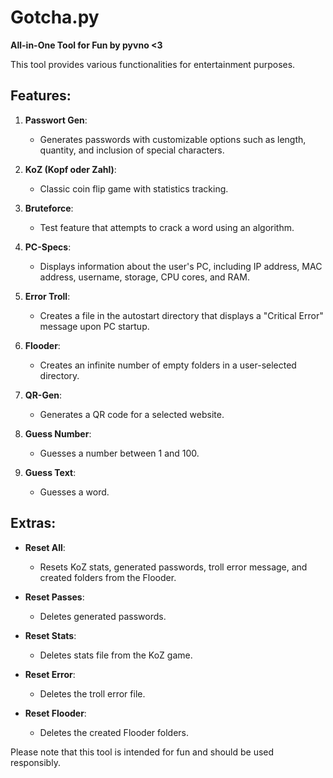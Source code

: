 # Gotcha.py

**All-in-One Tool for Fun by pyvno <3**

This tool provides various functionalities for entertainment purposes.

## Features:

1. **Passwort Gen**:
   - Generates passwords with customizable options such as length, quantity, and inclusion of special characters.

2. **KoZ (Kopf oder Zahl)**:
   - Classic coin flip game with statistics tracking.

3. **Bruteforce**:
   - Test feature that attempts to crack a word using an algorithm.

4. **PC-Specs**:
   - Displays information about the user's PC, including IP address, MAC address, username, storage, CPU cores, and RAM.

5. **Error Troll**:
   - Creates a file in the autostart directory that displays a "Critical Error" message upon PC startup.

6. **Flooder**:
   - Creates an infinite number of empty folders in a user-selected directory.

7. **QR-Gen**:
   - Generates a QR code for a selected website.

8. **Guess Number**:
   - Guesses a number between 1 and 100.

9. **Guess Text**:
   - Guesses a word.

## Extras:

- **Reset All**:
  - Resets KoZ stats, generated passwords, troll error message, and created folders from the Flooder.

- **Reset Passes**:
  - Deletes generated passwords.

- **Reset Stats**:
  - Deletes stats file from the KoZ game.

- **Reset Error**:
  - Deletes the troll error file.

- **Reset Flooder**:
  - Deletes the created Flooder folders.

Please note that this tool is intended for fun and should be used responsibly.
